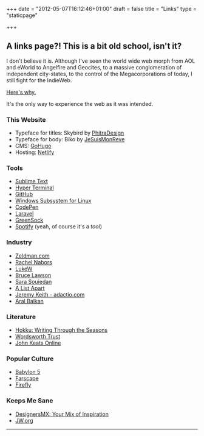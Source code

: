+++
date = "2012-05-07T16:12:46+01:00"
draft = false
title = "Links"
type = "staticpage"

+++

## A links page?! This is a bit old school, isn't it?

I don't believe it is. Although I've seen the world wide web morph from AOL and eWorld to Angelfire and Geocites, to a massive conglomeration of independent city-states, to the control of the Megacorporations of today, I still fight for the IndieWeb. 

[Here's why.](https://medium.com/matter/the-web-we-have-to-save-2eb1fe15a426)

It's the only way to experience the web as it was intended.

### This Website

- Typeface for titles: Skybird by [PhitraDesign](http://phitradesign-fonts.com/)
- Typeface for body: Biko by [JeSuisMonReve](http://jesuismonreve.org)
- CMS: [GoHugo](http://gohugo.io)
- Hosting: [Netlify](https://www.netlify.com)

### Tools
- [Sublime Text](http://www.sublimetext.com)
- [Hyper Terminal](https://hyper.is)
- [GitHub](http://github.com)
- [Windows Subsystem for Linux](https://msdn.microsoft.com/en-us/commandline/wsl/about)
- [CodePen](https://codepen.io)
- [Laravel](https://laravel.com/)
- [GreenSock](https://greensock.com/)
- [Spotify](https://www.spotify.com/uk/) (yeah, of course it's a _tool_)

### Industry
- [Zeldman.com](http://www.zeldman.com)
- [Rachel Nabors](http://rachelnabors.com)
- [LukeW](https://www.lukew.com/ff/)
- [Bruce Lawson](http://www.brucelawson.co.uk)
- [Sara Souiedan](https://sarasoueidan.com)
- [A List Apart](https://alistapart.com)
- [Jeremy Keith - adactio.com](https://adactio.com/journal/)
- [Aral Balkan](https://ar.al)


### Literature
- [Hokku: Writing Through the Seasons](http://github.com)
- [Wordsworth Trust](https://wordsworth.org.uk)
- [John Keats Online](http://john-keats.com)

### Popular Culture
- [Babylon 5](http://freebabylon5.com)
- [Farscape](http://www.farscapeworld.com)
- [Firefly](http://browncoats.com)


### Keeps Me Sane
- [DesignersMX: Your Mix of Inspiration](https://designers.mx)
- [JW.org](https://www.jw.org)

---